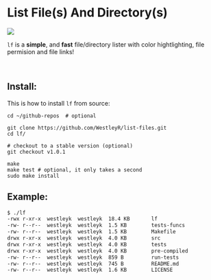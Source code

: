# List File(s) And Directory(s)

![](https://github.com/WestleyR/list-files/workflows/list-files%20CI/badge.svg)

`lf` is a **simple**, and **fast** file/directory lister with color hightlighting, file permision and file links!

<br>

## Install:

This is how to install `lf` from source:

```
cd ~/github-repos  # optional

git clone https://github.com/WestleyR/list-files.git
cd lf/

# checkout to a stable version (optional)
git checkout v1.0.1

make
make test # optional, it only takes a second
sudo make install
```

## Example:

```bash
$ ./lf 
-rwx r-xr-x  westleyk  westleyk  18.4 KB       lf
-rw- r--r--  westleyk  westleyk  1.5 KB        tests-funcs
-rw- r--r--  westleyk  westleyk  1.5 KB        Makefile
drwx r-xr-x  westleyk  westleyk  4.0 KB        src
drwx r-xr-x  westleyk  westleyk  4.0 KB        tests
drwx r-xr-x  westleyk  westleyk  4.0 KB        pre-compiled
-rw- r--r--  westleyk  westleyk  859 B         run-tests
-rw- r--r--  westleyk  westleyk  745 B         README.md
-rw- r--r--  westleyk  westleyk  1.6 KB        LICENSE
```

<br>
